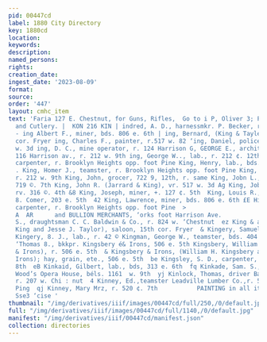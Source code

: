 ```yaml
---
pid: 00447cd
label: 1880 City Directory
key: 1880cd
location: 
keywords: 
description: 
named_persons: 
rights: 
creation_date: 
ingest_date: '2023-08-09'
format: 
source: 
order: '447'
layout: cmhc_item
text: 'Faria 127 E. Chestnut, for Guns, Rifles,  Go to i P, Oliver 3; Pistols, Hardware
  and Cutlery. |  KON 216 KIN | indred, A. D., harnessmkr. P. Becker, r. 2094 w. Chestnut
  - ing Albert F., miner, bds. 806 e. 6th | ing, Bernard, (King & Tayler), r. 15th
  cor. Fryer ing, Charles F., painter, r.517 w. 82 ‘ing, Daniel, policeman, r. 517
  w. 3d ing, D. C., mine operator, r. 124 Harrison G, GEORGE E., architect and superintendent,
  116 Harrison av., r. 212 w. 9th ing, George W.., lab., r. 212 ¢. 12th King, Hanford,
  carpenter, r. Brooklyn Heights opp. foot Pine King, Henry, lab., bds. t41 e. 3d
  . King, Homer J., teamster, r. Brooklyn Heights opp. foot Pine King, John, carpenter,
  r. 212 w. 9th King, John, grocer, 722 9, 12th, r. same King, Jobn L., miner, r.
  719 ©. 7th King, John R. (Jarrard & King), vr. 517 w. 3d Ag King, Jobn T., laundry,
  rv. 316 ©. 4th &8 King, Joseph, miner, +. 127 ¢. 5th  King, Louis R., teamster W.
  8. Comer, 203 e. 5th  42 King, Lawrence, miner, bds. 806 e. 6th £E Hing, Milo F.,
  carpenter, r. Brooklyn Heights opp. foot Pine  >                                ARERR
  A  AR      and BULLION MERCHANTS, ‘orks foot Harrison Ave.           He King, Roderick
  S., draughtsman C. C. Baldwin & Co., r. 824 w. ‘Chestnut  ez King & ae (Bernard
  King and Jesse J. Taylor), saloon, 15th cor. Fryer  & Kingery, Samuel, lab., .  >
  Kingery, 8. J., lab., r. 42 © Kingman, George W., teamster, bds. 404 e. 7th © Kingebery,
  ‘Thomas 8., bkkpr. Kingsbery é& Irons, 506 e. 5th Kingsbery, William H., (icingube
  & Irons), r. 506 e. 5th  & Kingsbery & Irons, (William H. Kingsbery and John W.
  Irons); hay, grain, ete., 506 e. 5th  be Kingsley, S. D., carpenter, bds. 1z4 e.
  8th  eB Kinkaid, Gilbert, lab., bds, 313 e. 6th  fq Kinkade, Sam. S., asst. manager
  Wood’s Opera House, béls. 1161  w. 9th  yj Kinlock, Thomas, driver Barlow & Sanderson,
  r. 207 w. Chi : nut  4 Kinney, Ed.,teamster Leadville Lumber Co.,r. 5th n. e. cor.
  Ping  qj Kinney, Mary Mrz, r. 520 ¢. 7th           PAINTING in all its Branches,””
  Sse3 ‘cise '
thumbnail: "/img/derivatives/iiif/images/00447cd/full/250,/0/default.jpg"
full: "/img/derivatives/iiif/images/00447cd/full/1140,/0/default.jpg"
manifest: "/img/derivatives/iiif/00447cd/manifest.json"
collection: directories
---
```

